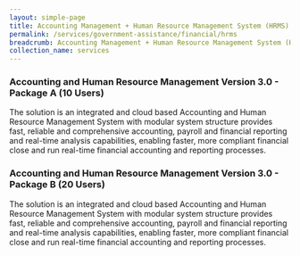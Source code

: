 ```yaml
---
layout: simple-page
title: Accounting Management + Human Resource Management System (HRMS)
permalink: /services/government-assistance/financial/hrms
breadcrumb: Accounting Management + Human Resource Management System (HRMS)
collection_name: services
---
```

<h3><a href="https://govtech-gb-staging.netlify.com/media/tech-depot/test/test" style="text-decoration: none">Accounting and Human Resource Management Version 3.0 - Package A (10 Users)</a></h3>
<p>The solution is an integrated and cloud based Accounting and Human Resource Management System with modular system structure provides fast, reliable and comprehensive accounting, payroll and financial reporting and real-time analysis capabilities, enabling faster, more compliant financial close and run real-time financial accounting and reporting processes.</p>

<h3>Accounting and Human Resource Management Version 3.0 - Package B (20 Users)</h3>
<p>The solution is an integrated and cloud based Accounting and Human Resource Management System with modular system structure provides fast, reliable and comprehensive accounting, payroll and financial reporting and real-time analysis capabilities, enabling faster, more compliant financial close and run real-time financial accounting and reporting processes.</p>
